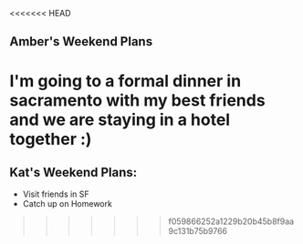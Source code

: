 <<<<<<< HEAD
## Amber's Weekend Plans

**I'm going to a formal dinner in sacramento with my best friends and we are staying in a hotel together** :)
=======
## Kat's Weekend Plans:

* Visit friends in SF
* Catch up on Homework



>>>>>>> f059866252a1229b20b45b8f9aa9c131b75b9766
